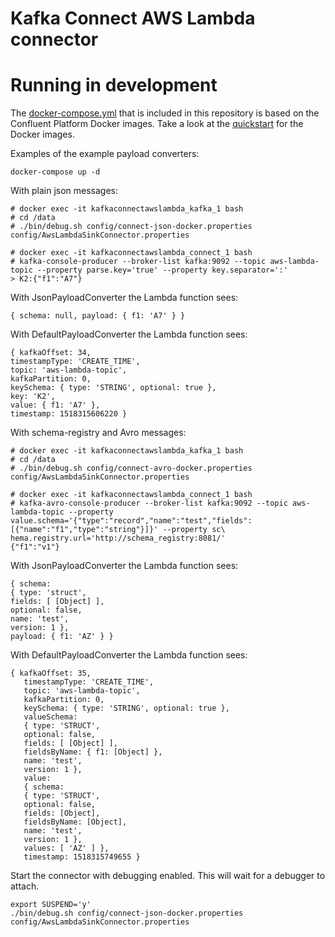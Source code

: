 Kafka Connect AWS Lambda connector
==================================

# Running in development

The [docker-compose.yml](docker-compose.yml) that is included in this repository is based on the Confluent Platform Docker
images. Take a look at the [quickstart](http://docs.confluent.io/3.0.1/cp-docker-images/docs/quickstart.html#getting-started-with-docker-client)
for the Docker images. 

Examples of the example payload converters:

```
docker-compose up -d
```

With plain json messages:

```
# docker exec -it kafkaconnectawslambda_kafka_1 bash
# cd /data
# ./bin/debug.sh config/connect-json-docker.properties config/AwsLambdaSinkConnector.properties
```

```
# docker exec -it kafkaconnectawslambda_connect_1 bash
# kafka-console-producer --broker-list kafka:9092 --topic aws-lambda-topic --property parse.key='true' --property key.separator=':'
> K2:{"f1":"A7"}
```

With JsonPayloadConverter the Lambda function sees:

```
{ schema: null, payload: { f1: 'A7' } }
```

With DefaultPayloadConverter the Lambda function sees:

```
{ kafkaOffset: 34,
timestampType: 'CREATE_TIME',
topic: 'aws-lambda-topic',
kafkaPartition: 0,
keySchema: { type: 'STRING', optional: true },
key: 'K2',
value: { f1: 'A7' },
timestamp: 1518315606220 }
```

With schema-registry and Avro messages:
```
# docker exec -it kafkaconnectawslambda_kafka_1 bash
# cd /data
# ./bin/debug.sh config/connect-avro-docker.properties config/AwsLambdaSinkConnector.properties
```

```
# docker exec -it kafkaconnectawslambda_connect_1 bash
# kafka-avro-console-producer --broker-list kafka:9092 --topic aws-lambda-topic --property value.schema='{"type":"record","name":"test","fields":[{"name":"f1","type":"string"}]}' --property sc\
hema.registry.url='http://schema_registry:8081/'
{"f1":"v1"}
```

With JsonPayloadConverter the Lambda function sees:

```
{ schema: 
{ type: 'struct',
fields: [ [Object] ],
optional: false,
name: 'test',
version: 1 },
payload: { f1: 'AZ' } }
```


With DefaultPayloadConverter the Lambda function sees:

```
{ kafkaOffset: 35,
   timestampType: 'CREATE_TIME',
   topic: 'aws-lambda-topic',
   kafkaPartition: 0,
   keySchema: { type: 'STRING', optional: true },
   valueSchema: 
   { type: 'STRUCT',
   optional: false,
   fields: [ [Object] ],
   fieldsByName: { f1: [Object] },
   name: 'test',
   version: 1 },
   value: 
   { schema: 
   { type: 'STRUCT',
   optional: false,
   fields: [Object],
   fieldsByName: [Object],
   name: 'test',
   version: 1 },
   values: [ 'AZ' ] },
   timestamp: 1518315749655 }
```

Start the connector with debugging enabled. This will wait for a debugger to attach.

```
export SUSPEND='y'
./bin/debug.sh config/connect-json-docker.properties config/AwsLambdaSinkConnector.properties
```

